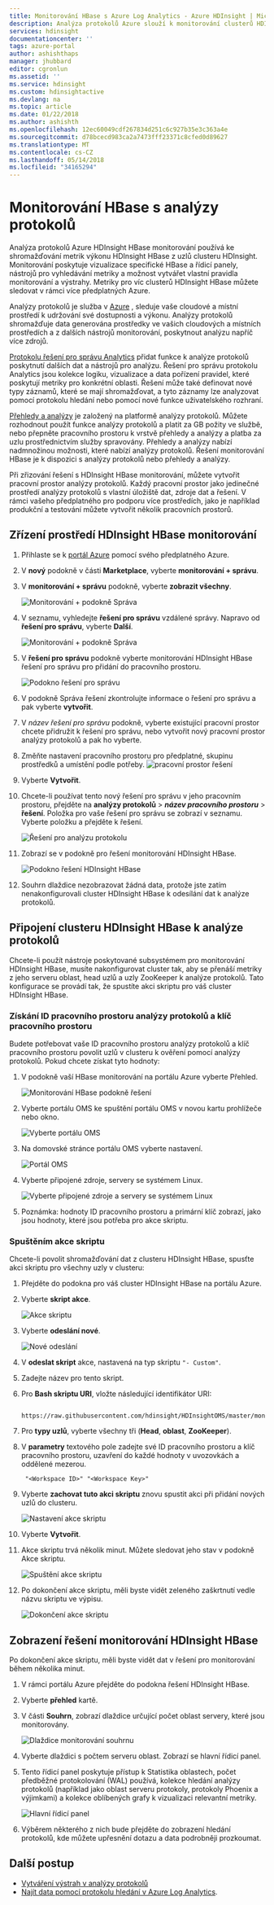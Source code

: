 ```yaml
---
title: Monitorování HBase s Azure Log Analytics - Azure HDInsight | Microsoft Docs
description: Analýza protokolů Azure slouží k monitorování clusterů HDInsight HBase.
services: hdinsight
documentationcenter: ''
tags: azure-portal
author: ashishthaps
manager: jhubbard
editor: cgronlun
ms.assetid: ''
ms.service: hdinsight
ms.custom: hdinsightactive
ms.devlang: na
ms.topic: article
ms.date: 01/22/2018
ms.author: ashishth
ms.openlocfilehash: 12ec60049cdf267834d251c6c927b35e3c363a4e
ms.sourcegitcommit: d78bcecd983ca2a7473fff23371c8cfed0d89627
ms.translationtype: MT
ms.contentlocale: cs-CZ
ms.lasthandoff: 05/14/2018
ms.locfileid: "34165294"
---
```

# <a name="monitor-hbase-with-log-analytics"></a>Monitorování HBase s analýzy protokolů

Analýza protokolů Azure HDInsight HBase monitorování používá ke shromažďování metrik výkonu HDInsight HBase z uzlů clusteru HDInsight. Monitorování poskytuje vizualizace specifické HBase a řídicí panely, nástrojů pro vyhledávání metriky a možnost vytvářet vlastní pravidla monitorování a výstrahy. Metriky pro víc clusterů HDInsight HBase můžete sledovat v rámci více předplatných Azure.

Analýzy protokolů je služba v [Azure](../../operations-management-suite/operations-management-suite-overview.md) , sleduje vaše cloudové a místní prostředí k udržování své dostupnosti a výkonu. Analýzy protokolů shromažďuje data generována prostředky ve vašich cloudových a místních prostředích a z dalších nástrojů monitorování, poskytnout analýzu napříč více zdrojů.

[Protokolu řešení pro správu Analytics](../../log-analytics/log-analytics-add-solutions.md) přidat funkce k analýze protokolů poskytnutí dalších dat a nástrojů pro analýzu. Řešení pro správu protokolu Analytics jsou kolekce logiku, vizualizace a data pořízení pravidel, které poskytují metriky pro konkrétní oblasti. Řešení může také definovat nové typy záznamů, které se mají shromažďovat, a tyto záznamy lze analyzovat pomocí protokolu hledání nebo pomocí nové funkce uživatelského rozhraní.

[Přehledy a analýzy](https://azure.microsoft.com/pricing/details/insight-analytics/) je založený na platformě analýzy protokolů. Můžete rozhodnout použít funkce analýzy protokolů a platit za GB požity ve službě, nebo přepněte pracovního prostoru k vrstvě přehledy a analýzy a platba za uzlu prostřednictvím služby spravovány. Přehledy a analýzy nabízí nadmnožinou možnosti, které nabízí analýzy protokolů. Řešení monitorování HBase je k dispozici s analýzy protokolů nebo přehledy a analýzy.

Při zřizování řešení s HDInsight HBase monitorování, můžete vytvořit pracovní prostor analýzy protokolů. Každý pracovní prostor jako jedinečné prostředí analýzy protokolů s vlastní úložiště dat, zdroje dat a řešení. V rámci vašeho předplatného pro podporu více prostředích, jako je například produkční a testování můžete vytvořit několik pracovních prostorů.

## <a name="provision-hdinsight-hbase-monitoring"></a>Zřízení prostředí HDInsight HBase monitorování

1. Přihlaste se k [portál Azure](https://portal.azure.com) pomocí svého předplatného Azure.
2. V **nový** podokně v části **Marketplace**, vyberte **monitorování + správu**.
3. V **monitorování + správu** podokně, vyberte **zobrazit všechny**.

    ![Monitorování + podokně Správa](./media/apache-hbase-monitor-with-oms/monitoring-management-blade.png)  

4. V seznamu, vyhledejte **řešení pro správu** vzdálené správy. Napravo od **řešení pro správu**, vyberte **Další**.

    ![Monitorování + podokně Správa](./media/apache-hbase-monitor-with-oms/management-solutions.png) 

5. V **řešení pro správu** podokně vyberte monitorování HDInsight HBase řešení pro správu pro přidání do pracovního prostoru.

    ![Podokno řešení pro správu](./media/apache-hbase-monitor-with-oms/hbase-solution.png)  
6. V podokně Správa řešení zkontrolujte informace o řešení pro správu a pak vyberte **vytvořit**. 
7. V *název řešení pro správu* podokně, vyberte existující pracovní prostor chcete přidružit k řešení pro správu, nebo vytvořit nový pracovní prostor analýzy protokolů a pak ho vyberte.
8. Změňte nastavení pracovního prostoru pro předplatné, skupinu prostředků a umístění podle potřeby. 
    ![pracovní prostor řešení](./media/apache-hbase-monitor-with-oms/solution-workspace.png)  
9. Vyberte **Vytvořit**.  
10. Chcete-li používat tento nový řešení pro správu v jeho pracovním prostoru, přejděte na **analýzy protokolů** > ***název pracovního prostoru*** > **řešení**. Položka pro vaše řešení pro správu se zobrazí v seznamu. Vyberte položku a přejděte k řešení.

    ![Řešení pro analýzu protokolu](./media/apache-hbase-monitor-with-oms/log-analytics-solutions.png)  

11. Zobrazí se v podokně pro řešení monitorování HDInsight HBase.

    ![Podokno řešení HDInsight HBase](./media/apache-hbase-monitor-with-oms/hdinsight-hbase-solution.png) 

12. Souhrn dlaždice nezobrazovat žádná data, protože jste zatím nenakonfigurovali cluster HDInsight HBase k odesílání dat k analýze protokolů.

## <a name="connect-hdinsight-hbase-cluster-to-log-analytics"></a>Připojení clusteru HDInsight HBase k analýze protokolů

Chcete-li použít nástroje poskytované subsystémem pro monitorování HDInsight HBase, musíte nakonfigurovat cluster tak, aby se přenáší metriky z jeho serveru oblast, head uzlů a uzly ZooKeeper k analýze protokolů. Tato konfigurace se provádí tak, že spustíte akci skriptu pro váš cluster HDInsight HBase.

### <a name="get-log-analytics-workspace-id-and-workspace-key"></a>Získání ID pracovního prostoru analýzy protokolů a klíč pracovního prostoru

Budete potřebovat vaše ID pracovního prostoru analýzy protokolů a klíč pracovního prostoru povolit uzlů v clusteru k ověření pomocí analýzy protokolů. Pokud chcete získat tyto hodnoty:

1. V podokně vaší HBase monitorování na portálu Azure vyberte Přehled.

    ![Monitorování HBase podokně řešení](./media/apache-hbase-monitor-with-oms/hdinsight-hbase-solution.png) 

2. Vyberte portálu OMS ke spuštění portálu OMS v novou kartu prohlížeče nebo okno.

    ![Vyberte portálu OMS](./media/apache-hbase-monitor-with-oms/select-oms-portal.png) 

3. Na domovské stránce portálu OMS vyberte nastavení.

    ![Portál OMS](./media/apache-hbase-monitor-with-oms/oms-portal-settings.png) 

4. Vyberte připojené zdroje, servery se systémem Linux.

    ![Vyberte připojené zdroje a servery se systémem Linux](./media/apache-hbase-monitor-with-oms/select-linux-servers.png) 

5. Poznámka: hodnoty ID pracovního prostoru a primární klíč zobrazí, jako jsou hodnoty, které jsou potřeba pro akce skriptu.

### <a name="run-the-script-action"></a>Spuštěním akce skriptu

Chcete-li povolit shromažďování dat z clusteru HDInsight HBase, spusťte akci skriptu pro všechny uzly v clusteru:

1. Přejděte do podokna pro váš cluster HDInsight HBase na portálu Azure.
2. Vyberte **skript akce**.

    ![Akce skriptu](./media/apache-hbase-monitor-with-oms/script-actions.png) 

3. Vyberte **odeslání nové**.

    ![Nové odeslání](./media/apache-hbase-monitor-with-oms/script-actions-submit-new.png)  

4. V **odeslat skript** akce, nastavená na typ skriptu `"- Custom"`.
5. Zadejte název pro tento skript.
6. Pro **Bash skriptu URI**, vložte následující identifikátor URI:

        https://raw.githubusercontent.com/hdinsight/HDInsightOMS/master/monitoring/script2.sh 

7. Pro **typy uzlů**, vyberte všechny tři (**Head**, **oblast**, **ZooKeeper**).
8. V **parametry** textového pole zadejte své ID pracovního prostoru a klíč pracovního prostoru, uzavření do každé hodnoty v uvozovkách a oddělené mezerou.

        "<Workspace ID>" "<Workspace Key>"

9. Vyberte **zachovat tuto akci skriptu** znovu spustit akci při přidání nových uzlů do clusteru.

    ![Nastavení akce skriptu](./media/apache-hbase-monitor-with-oms/submit-script-action.png)  

10. Vyberte **Vytvořit**.
11. Akce skriptu trvá několik minut. Můžete sledovat jeho stav v podokně Akce skriptu.

    ![Spuštění akce skriptu](./media/apache-hbase-monitor-with-oms/script-action-running.png)  

12. Po dokončení akce skriptu, měli byste vidět zeleného zaškrtnutí vedle názvu skriptu ve výpisu.

    ![Dokončení akce skriptu](./media/apache-hbase-monitor-with-oms/script-action-done.png)  

## <a name="view-the-hdinsight-hbase-monitoring-solution"></a>Zobrazení řešení monitorování HDInsight HBase

Po dokončení akce skriptu, měli byste vidět dat v řešení pro monitorování během několika minut.

1. V rámci portálu Azure přejděte do podokna řešení HDInsight HBase.
2. Vyberte **přehled** kartě.
3. V části **Souhrn**, zobrazí dlaždice určující počet oblast servery, které jsou monitorovány.

    ![Dlaždice monitorování souhrnu](./media/apache-hbase-monitor-with-oms/monitoring-summary-tile.png)  

4. Vyberte dlaždici s počtem serveru oblast. Zobrazí se hlavní řídicí panel.
5. Tento řídicí panel poskytuje přístup k Statistika oblastech, počet předběžné protokolování (WAL) používá, kolekce hledání analýzy protokolů (například jako oblast serveru protokoly, protokoly Phoenix a výjimkami) a kolekce oblíbených grafy k vizualizaci relevantní metriky. 

    ![Hlavní řídicí panel](./media/apache-hbase-monitor-with-oms/main-dashboard.png)  

6. Výběrem některého z nich bude přejděte do zobrazení hledání protokolů, kde můžete upřesnění dotazu a data podrobněji prozkoumat.

## <a name="next-steps"></a>Další postup

* [Vytváření výstrah v analýzy protokolů](../../log-analytics/log-analytics-alerts-creating.md)
* [Najít data pomocí protokolu hledání v Azure Log Analytics](../../log-analytics/log-analytics-log-searches.md).
